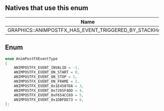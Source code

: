 ## Natives that use this enum
| Name                                                       | Hash               |
|------------------------------------------------------------|--------------------|
| GRAPHICS::ANIMPOSTFX\_HAS\_EVENT\_TRIGGERED\_BY\_STACKHASH | 0x9AB192A9EF980EED |
## Enum
```cpp
enum AnimPostFXEventType
{
	ANIMPOSTFX_EVENT_INVALID = -1,
	ANIMPOSTFX_EVENT_ON_START = 0,
	ANIMPOSTFX_EVENT_ON_STOP = 1,
	ANIMPOSTFX_EVENT_ON_FRAME = 2,
	ANIMPOSTFX_EVENT_0x1E4507DA = 3,
	ANIMPOSTFX_EVENT_0x7265F4DD = 4,
	ANIMPOSTFX_EVENT_0xF654CC69 = 5,
	ANIMPOSTFX_EVENT_0x1DBFDE73 = 6,
};
```
